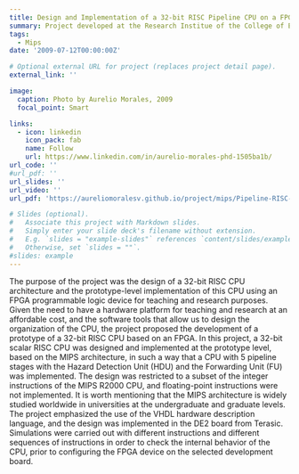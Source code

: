 ```yaml
---
title: Design and Implementation of a 32-bit RISC Pipeline CPU on a FPGA
summary: Project developed at the Research Institue of the College of Electrical and Electronics Engineering (IIFIEE) at the University Nacional de Ingeniería (UNI), Perú, before being engaged in a doctoral program at the University of Florida.
tags:
  - Mips
date: '2009-07-12T00:00:00Z'

# Optional external URL for project (replaces project detail page).
external_link: ''

image:
  caption: Photo by Aurelio Morales, 2009
  focal_point: Smart

links:
  - icon: linkedin
    icon_pack: fab
    name: Follow
    url: https://www.linkedin.com/in/aurelio-morales-phd-1505ba1b/
url_code: ''
#url_pdf: ''
url_slides: ''
url_video: ''
url_pdf: 'https://aureliomoralesv.github.io/project/mips/Pipeline-RISC-CPU-on-FPGA.pdf'

# Slides (optional).
#   Associate this project with Markdown slides.
#   Simply enter your slide deck's filename without extension.
#   E.g. `slides = "example-slides"` references `content/slides/example-slides.md`.
#   Otherwise, set `slides = ""`.
#slides: example
---
```

The purpose of the project was the design of a 32-bit RISC CPU architecture and the prototype-level implementation of this CPU using an FPGA programmable logic device for teaching and research purposes. Given the need to have a hardware platform for teaching and research at an affordable cost, and the software tools that allow us to design the organization of the CPU, the project proposed the development of a prototype of a 32-bit RISC CPU based on an FPGA. In this project, a 32-bit scalar RISC CPU was designed and implemented at the prototype level, based on the MIPS architecture, in such a way that a CPU with 5 pipeline stages with the Hazard Detection Unit (HDU) and the Forwarding Unit (FU) was implemented. The design was restricted to a subset of the integer instructions of the MIPS R2000 CPU, and floating-point instructions were not implemented. It is worth mentioning that the MIPS architecture is widely studied worldwide in universities at the undergraduate and graduate levels. The project emphasized the use of the VHDL hardware description language, and the design was implemented in the DE2 board from Terasic. Simulations were carried out with different instructions and different sequences of instructions in order to check the internal behavior of the CPU, prior to configuring the FPGA device on the selected development board.

